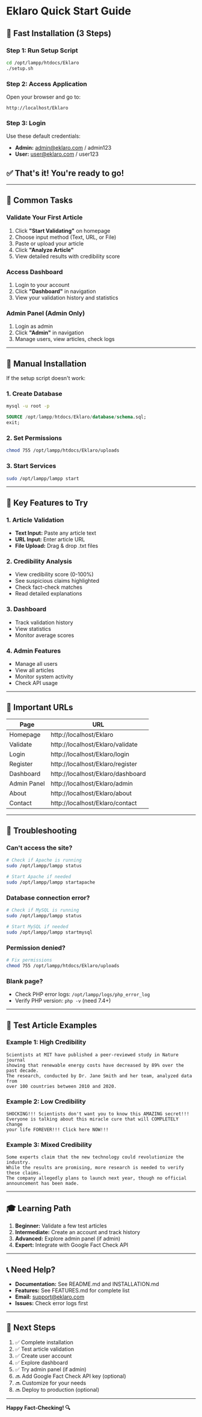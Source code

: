 # Eklaro Quick Start Guide

## 🚀 Fast Installation (3 Steps)

### Step 1: Run Setup Script
```bash
cd /opt/lampp/htdocs/Eklaro
./setup.sh
```

### Step 2: Access Application
Open your browser and go to:
```
http://localhost/Eklaro
```

### Step 3: Login
Use these default credentials:
- **Admin:** admin@eklaro.com / admin123
- **User:** user@eklaro.com / user123

## ✅ That's it! You're ready to go!

---

## 📖 Common Tasks

### Validate Your First Article

1. Click **"Start Validating"** on homepage
2. Choose input method (Text, URL, or File)
3. Paste or upload your article
4. Click **"Analyze Article"**
5. View detailed results with credibility score

### Access Dashboard

1. Login to your account
2. Click **"Dashboard"** in navigation
3. View your validation history and statistics

### Admin Panel (Admin Only)

1. Login as admin
2. Click **"Admin"** in navigation
3. Manage users, view articles, check logs

---

## 🔧 Manual Installation

If the setup script doesn't work:

### 1. Create Database
```bash
mysql -u root -p
```
```sql
SOURCE /opt/lampp/htdocs/Eklaro/database/schema.sql;
exit;
```

### 2. Set Permissions
```bash
chmod 755 /opt/lampp/htdocs/Eklaro/uploads
```

### 3. Start Services
```bash
sudo /opt/lampp/lampp start
```

---

## 🎯 Key Features to Try

### 1. Article Validation
- **Text Input:** Paste any article text
- **URL Input:** Enter article URL
- **File Upload:** Drag & drop .txt files

### 2. Credibility Analysis
- View credibility score (0-100%)
- See suspicious claims highlighted
- Check fact-check matches
- Read detailed explanations

### 3. Dashboard
- Track validation history
- View statistics
- Monitor average scores

### 4. Admin Features
- Manage all users
- View all articles
- Monitor system activity
- Check API usage

---

## 🔑 Important URLs

| Page | URL |
|------|-----|
| Homepage | http://localhost/Eklaro |
| Validate | http://localhost/Eklaro/validate |
| Login | http://localhost/Eklaro/login |
| Register | http://localhost/Eklaro/register |
| Dashboard | http://localhost/Eklaro/dashboard |
| Admin Panel | http://localhost/Eklaro/admin |
| About | http://localhost/Eklaro/about |
| Contact | http://localhost/Eklaro/contact |

---

## 🐛 Troubleshooting

### Can't access the site?
```bash
# Check if Apache is running
sudo /opt/lampp/lampp status

# Start Apache if needed
sudo /opt/lampp/lampp startapache
```

### Database connection error?
```bash
# Check if MySQL is running
sudo /opt/lampp/lampp status

# Start MySQL if needed
sudo /opt/lampp/lampp startmysql
```

### Permission denied?
```bash
# Fix permissions
chmod 755 /opt/lampp/htdocs/Eklaro/uploads
```

### Blank page?
- Check PHP error logs: `/opt/lampp/logs/php_error_log`
- Verify PHP version: `php -v` (need 7.4+)

---

## 📝 Test Article Examples

### Example 1: High Credibility
```
Scientists at MIT have published a peer-reviewed study in Nature journal 
showing that renewable energy costs have decreased by 89% over the past decade. 
The research, conducted by Dr. Jane Smith and her team, analyzed data from 
over 100 countries between 2010 and 2020.
```

### Example 2: Low Credibility
```
SHOCKING!!! Scientists don't want you to know this AMAZING secret!!! 
Everyone is talking about this miracle cure that will COMPLETELY change 
your life FOREVER!!! Click here NOW!!!
```

### Example 3: Mixed Credibility
```
Some experts claim that the new technology could revolutionize the industry. 
While the results are promising, more research is needed to verify these claims. 
The company allegedly plans to launch next year, though no official 
announcement has been made.
```

---

## 🎓 Learning Path

1. **Beginner:** Validate a few test articles
2. **Intermediate:** Create an account and track history
3. **Advanced:** Explore admin panel (if admin)
4. **Expert:** Integrate with Google Fact Check API

---

## 📞 Need Help?

- **Documentation:** See README.md and INSTALLATION.md
- **Features:** See FEATURES.md for complete list
- **Email:** support@eklaro.com
- **Issues:** Check error logs first

---

## 🎉 Next Steps

1. ✅ Complete installation
2. ✅ Test article validation
3. ✅ Create user account
4. ✅ Explore dashboard
5. ✅ Try admin panel (if admin)
6. 🔜 Add Google Fact Check API key (optional)
7. 🔜 Customize for your needs
8. 🔜 Deploy to production (optional)

---

**Happy Fact-Checking! 🔍**
